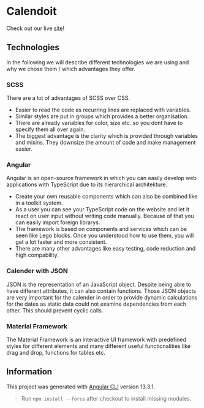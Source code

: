 # Calendoit

Check out our live [site](https://dhbw-ka-pm.github.io/tinf21b6-calendoit/)!

## Technologies
In the following we will describe different technologies we are using and why we chose them / which advantages they offer.

### SCSS
There are a lot of advantages of SCSS over CSS. 
- Easier to read the code as recurring lines are replaced with variables.
- Similar styles are put in groups which provides a better organisation.
- There are already variables for color, size etc. so you dont have to specify them all over again.
- The biggest advantage is the clarity which is provided through variables and mixins. They downsize the amount of code and make management easier.

### Angular
Angular is an open-source framework in which you can easily develop web applications with TypeScript due to its hierarchical architekture.
- Create your own reusable components which can also be combined like in a toolkit system. 
- As a user you can see your TypeScript code on the website and let it react on user input without writing code manually. Because of that you can easily import foreign librarys.
- The framework is based on components and services which can be seen like Lego blocks. Once you understood how to use them, you will get a lot faster and more consistent.
- There are many other advantages like easy testing, code reduction and high compability.

### Calender with JSON
JSON is the representation of an JavaScript object. Despite being able to have different attributes, it can also contain functions. Those JSON objects are very important for the calender in order to provide dynamic calculations for the dates as static data could not examine dependencies from each other. This should prevent cyclic calls.

### Material Framework
The Material Framework is an interactive UI framework with predefined styles for different elements and many different useful functionalities like drag and drop, functions for tables etc.

## Information

This project was generated with [Angular CLI](https://github.com/angular/angular-cli) version 13.3.1.
> Run `npm install --force` after checkout to install missing modules.
